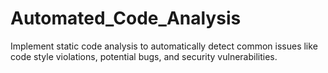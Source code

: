 # Automated_Code_Analysis
Implement static code analysis to automatically detect common issues like code style violations, potential bugs, and security vulnerabilities.
